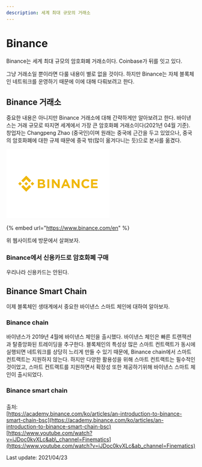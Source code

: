 ```yaml
---
description: 세계 최대 규모의 거래소
---
```


# Binance

Binance는 세계 최대 규모의 암호화폐 거래소이다. Coinbase가 뒤를 잇고 있다.

그냥 거래소일 뿐이라면 다룰 내용이 별로 없을 것이다. 하지만 Binance는 자체 블록체인 네트워크를 운영하기 때문에 이에 대해 다뤄보려고 한다.

## Binance 거래소

중요한 내용은 아니지만 Binance 거래소에 대해 간략하게만 알아보려고 한다. 바이낸스는 거래 규모로 따지면 세계에서 가장 큰 암호화폐 거래소이다\(2021년 04월 기준\). 창업자는 Changpeng Zhao \(중국인\)이며 원래는 중국에 근간을 두고 있었으나, 중국의 암호화폐에 대한 규제 때문에 중국 밖\(많이 옮겨다니는 듯\)으로 본사를 옮겼다. 

![Binance logo](../.gitbook/assets/image%20%2841%29.png)

{% embed url="https://www.binance.com/en" %}

위 웹사이트에 방문에서 살펴보자.

### Binance에서 신용카드로 암호화폐 구매

우리나라 신용카드는 안된다.

## Binance Smart Chain

이제 블록체인 생태계에서 중요한 바이낸스 스마트 체인에 대하여 알아보자.

### Binance chain

바이낸스가 2019년 4월에 바이낸스 체인을 출시했다. 바이낸스 체인은 빠른 트랜잭션과 탈중앙화된 트레이딩을 추구한다. 블록체인의 특성상 많은 스마트 컨트랙트가 동시에 실행되면 네트워크를 상당히 느리게 만들 수 있기 때문에, Binance chain에서 스마트컨트랙트는 지원하지 않는다. 하지만 다양한 활용성을 위해 스마트 컨트랙트는 필수적인 것이었고, 스마트 컨트랙트를 지원하면서 확장성 또한 제공하기위해 바이낸스 스마트 체인이 출시되었다.

### Binance smart chain

### 

### 

출처:  
[https://academy.binance.com/ko/articles/an-introduction-to-binance-smart-chain-bsc](https://academy.binance.com/ko/articles/an-introduction-to-binance-smart-chain-bsc)  
[https://www.youtube.com/watch?v=iJDoc0kvXLc&ab\_channel=Finematics](https://www.youtube.com/watch?v=iJDoc0kvXLc&ab_channel=Finematics)



Last update: 2021/04/23



